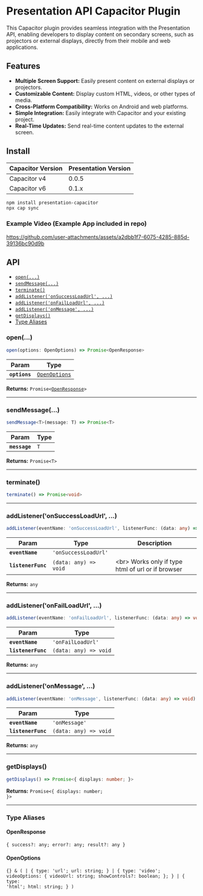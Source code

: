 # Presentation API Capacitor Plugin
This Capacitor plugin provides seamless integration with the Presentation API, enabling developers to display content on secondary screens, such as projectors or external displays, directly from their mobile and web applications.

## Features
* **Multiple Screen Support:** Easily present content on external displays or projectors.
* **Customizable Content:** Display custom HTML, videos, or other types of media.
* **Cross-Platform Compatibility:** Works on Android and web platforms.
* **Simple Integration:** Easily integrate with Capacitor and your existing project.
* **Real-Time Updates:** Send real-time content updates to the external screen.

## Install

| Capacitor Version |Presentation Version|
| ------------- | ----------------------------------------------------------- |
| Capacitor v4  |  0.0.5|
| Capacitor v6  |  0.1.x|


```bash
npm install presentation-capacitor
npx cap sync
```

### Example Video (Example App included in repo)


https://github.com/user-attachments/assets/a2dbb1f7-6075-4285-885d-39136bc90d9b




## API

<docgen-index>

* [`open(...)`](#open)
* [`sendMessage(...)`](#sendmessage)
* [`terminate()`](#terminate)
* [`addListener('onSuccessLoadUrl', ...)`](#addlisteneronsuccessloadurl-)
* [`addListener('onFailLoadUrl', ...)`](#addlisteneronfailloadurl-)
* [`addListener('onMessage', ...)`](#addlisteneronmessage-)
* [`getDisplays()`](#getdisplays)
* [Type Aliases](#type-aliases)

</docgen-index>

<docgen-api>
<!--Update the source file JSDoc comments and rerun docgen to update the docs below-->

### open(...)

```typescript
open(options: OpenOptions) => Promise<OpenResponse>
```

| Param         | Type                                                |
| ------------- | --------------------------------------------------- |
| **`options`** | <code><a href="#openoptions">OpenOptions</a></code> |

**Returns:** <code>Promise&lt;<a href="#openresponse">OpenResponse</a>&gt;</code>

--------------------


### sendMessage(...)

```typescript
sendMessage<T>(message: T) => Promise<T>
```

| Param         | Type           |
| ------------- | -------------- |
| **`message`** | <code>T</code> |

**Returns:** <code>Promise&lt;T&gt;</code>

--------------------


### terminate()

```typescript
terminate() => Promise<void>
```

--------------------


### addListener('onSuccessLoadUrl', ...)

```typescript
addListener(eventName: 'onSuccessLoadUrl', listenerFunc: (data: any) => void) => any
```

| Param              | Type                                | Description                                             |
| ------------------ | ----------------------------------- | ------------------------------------------------------- |
| **`eventName`**    | <code>'onSuccessLoadUrl'</code>     |                                                         |
| **`listenerFunc`** | <code>(data: any) =&gt; void</code> | &lt;br&gt; Works only if type html of url or if browser |

**Returns:** <code>any</code>

--------------------


### addListener('onFailLoadUrl', ...)

```typescript
addListener(eventName: 'onFailLoadUrl', listenerFunc: (data: any) => void) => any
```

| Param              | Type                                |
| ------------------ | ----------------------------------- |
| **`eventName`**    | <code>'onFailLoadUrl'</code>        |
| **`listenerFunc`** | <code>(data: any) =&gt; void</code> |

**Returns:** <code>any</code>

--------------------


### addListener('onMessage', ...)

```typescript
addListener(eventName: 'onMessage', listenerFunc: (data: any) => void) => any
```

| Param              | Type                                |
| ------------------ | ----------------------------------- |
| **`eventName`**    | <code>'onMessage'</code>            |
| **`listenerFunc`** | <code>(data: any) =&gt; void</code> |

**Returns:** <code>any</code>

--------------------


### getDisplays()

```typescript
getDisplays() => Promise<{ displays: number; }>
```

**Returns:** <code>Promise&lt;{ displays: number; }&gt;</code>

--------------------


### Type Aliases


#### OpenResponse

<code>{ success?: any; error?: any; result?: any }</code>


#### OpenOptions

<code>{} & ( | { type: 'url'; url: string; } | { type: 'video'; videoOptions: { videoUrl: string; showControls?: boolean; }; } | { type: 'html'; html: string; } )</code>

</docgen-api>
